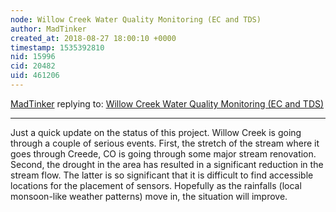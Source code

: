 ```yaml
---
node: Willow Creek Water Quality Monitoring (EC and TDS)
author: MadTinker
created_at: 2018-08-27 18:00:10 +0000
timestamp: 1535392810
nid: 15996
cid: 20482
uid: 461206
---
```




[MadTinker](../profile/MadTinker) replying to: [Willow Creek Water Quality Monitoring (EC and TDS)](../notes/MadTinker/03-21-2018/willow-creek-water-quality-monitoring-electrical-conductivity-sensor)

----
Just a quick update on the status of this project. Willow Creek is going through a couple of serious events. First, the stretch of the stream where it goes through Creede, CO is going through some major stream renovation.  Second, the drought in the area has resulted in a significant reduction in the stream flow. The latter is so significant that it is difficult to find accessible locations for the placement of sensors.  Hopefully as the rainfalls (local monsoon-like weather patterns) move in, the situation will improve.   